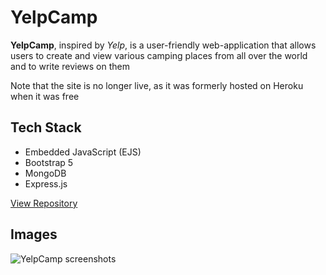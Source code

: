 

# YelpCamp

**YelpCamp**, inspired by *Yelp*, is a user-friendly web-application that allows users
to create and view various camping places from all over the world and to write
reviews on them

Note that the site is no longer live, as it was formerly hosted on Heroku when
it was free


## Tech Stack

-   Embedded JavaScript (EJS)
-   Bootstrap 5
-   MongoDB
-   Express.js

<a class='btn' href='https://github.com/Buraiyen/YelpCamp' target='_blank'>View Repository</a>


## Images

![YelpCamp screenshots](https://res.cloudinary.com/buraiyen/image/upload/v1620240514/BEN_Website/projects/yelpcamp_collage_tarzq8.jpg)

